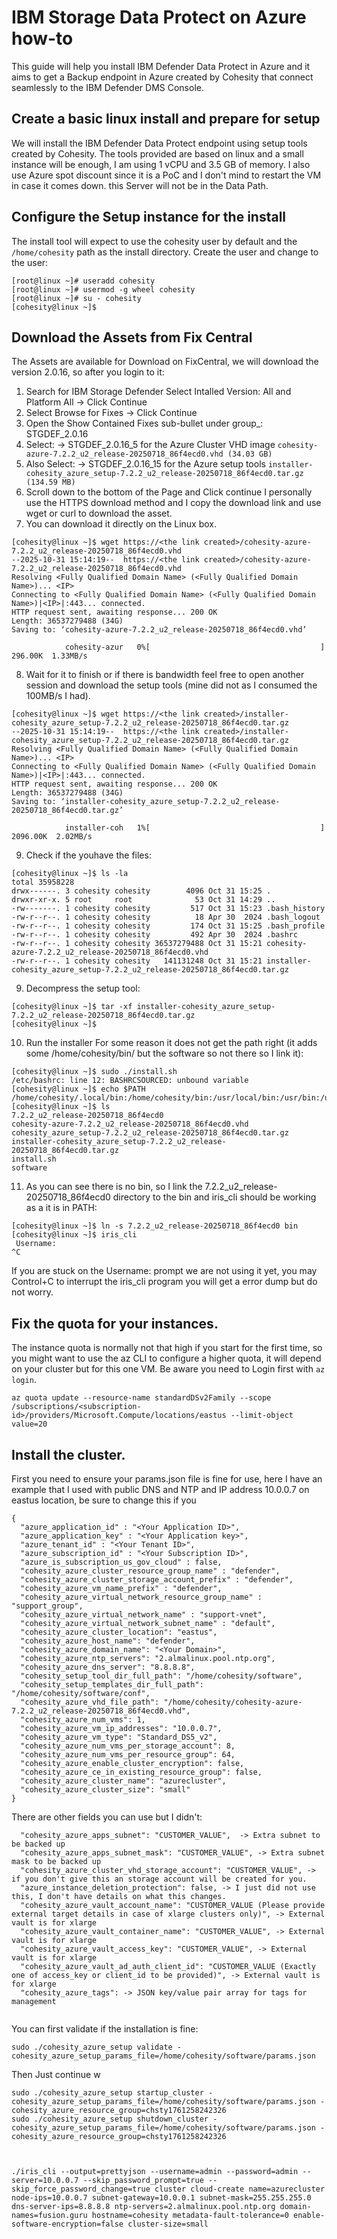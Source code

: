 # IBM Storage Data Protect on Azure how-to
This guide will help you install IBM Defender Data Protect in Azure and it aims to get a Backup endpoint in Azure created by Cohesity that connect seamlessly to the IBM Defender DMS Console.


## Create a basic linux install and prepare for setup
We will install the IBM Defender Data Protect endpoint using setup tools created by Cohesity. The tools provided are based on linux and a small instance will be enough, I am using 1 vCPU and 3.5 GB of memory. I also use Azure spot discount since it is a PoC and I don't mind to restart the VM in case it comes down. this Server will not be in the Data Path.

## Configure the Setup instance for the install
The install tool will expect to use the cohesity user by default and the `/home/cohesity` path as the install directory.
Create the user and change to the user:
```
[root@linux ~]# useradd cohesity
[root@linux ~]# usermod -g wheel cohesity
[root@linux ~]# su - cohesity
[cohesity@linux ~]$
```

## Download the Assets from Fix Central
The Assets are available for Download on FixCentral, we will download the version 2.0.16, so after you login to it:
1) Search for IBM Storage Defender Select Intalled Version: All and Platform All -> Click Continue 
2) Select Browse for Fixes -> Click Continue 
3) Open the Show Contained Fixes sub-bullet under group_: STGDEF_2.0.16
4) Select:
   -> STGDEF_2.0.16_5 for the Azure Cluster VHD image `cohesity-azure-7.2.2_u2_release-20250718_86f4ecd0.vhd (34.03 GB)`
5) Also Select:
   -> STGDEF_2.0.16_15 for the Azure setup tools `installer-cohesity_azure_setup-7.2.2_u2_release-20250718_86f4ecd0.tar.gz (134.59 MB)`
6) Scroll down to the bottom of the Page and Click continue
I personally use the HTTPS download method and I copy the download link and use wget or curl to download the asset.
7) You can download it directly on the Linux box.
```
[cohesity@linux ~]$ wget https://<the link created>/cohesity-azure-7.2.2_u2_release-20250718_86f4ecd0.vhd
--2025-10-31 15:14:19--  https://<the link created>/cohesity-azure-7.2.2_u2_release-20250718_86f4ecd0.vhd
Resolving <Fully Qualified Domain Name> (<Fully Qualified Domain Name>)... <IP>
Connecting to <Fully Qualified Domain Name> (<Fully Qualified Domain Name>)|<IP>|:443... connected.
HTTP request sent, awaiting response... 200 OK
Length: 36537279488 (34G)
Saving to: ‘cohesity-azure-7.2.2_u2_release-20250718_86f4ecd0.vhd’

            cohesity-azur   0%[                                      ] 296.00K  1.33MB/s
```
8) Wait for it to finish or if there is bandwidth feel free to open another session and download the setup tools (mine did not as I consumed the 100MB/s I had).
```
[cohesity@linux ~]$ wget https://<the link created>/installer-cohesity_azure_setup-7.2.2_u2_release-20250718_86f4ecd0.tar.gz
--2025-10-31 15:14:19--  https://<the link created>/installer-cohesity_azure_setup-7.2.2_u2_release-20250718_86f4ecd0.tar.gz
Resolving <Fully Qualified Domain Name> (<Fully Qualified Domain Name>)... <IP>
Connecting to <Fully Qualified Domain Name> (<Fully Qualified Domain Name>)|<IP>|:443... connected.
HTTP request sent, awaiting response... 200 OK
Length: 36537279488 (34G)
Saving to: ‘installer-cohesity_azure_setup-7.2.2_u2_release-20250718_86f4ecd0.tar.gz’

            installer-coh   1%[                                      ] 2096.00K  2.02MB/s
```

9) Check if the youhave the files:
```
[cohesity@linux ~]$ ls -la
total 35958228
drwx------. 3 cohesity cohesity        4096 Oct 31 15:25 .
drwxr-xr-x. 5 root     root              53 Oct 31 14:29 ..
-rw-------. 1 cohesity cohesity         517 Oct 31 15:23 .bash_history
-rw-r--r--. 1 cohesity cohesity          18 Apr 30  2024 .bash_logout
-rw-r--r--. 1 cohesity cohesity         174 Oct 31 15:25 .bash_profile
-rw-r--r--. 1 cohesity cohesity         492 Apr 30  2024 .bashrc
-rw-r--r--. 1 cohesity cohesity 36537279488 Oct 31 15:21 cohesity-azure-7.2.2_u2_release-20250718_86f4ecd0.vhd
-rw-r--r--. 1 cohesity cohesity   141131248 Oct 31 15:21 installer-cohesity_azure_setup-7.2.2_u2_release-20250718_86f4ecd0.tar.gz
```

9) Decompress the setup tool:
```
[cohesity@linux ~]$ tar -xf installer-cohesity_azure_setup-7.2.2_u2_release-20250718_86f4ecd0.tar.gz
[cohesity@linux ~]$ 
```

10) Run the installer
For some reason it does not get the path right (it adds some /home/cohesity/bin/ but the software so not there so I link it):
```
[cohesity@linux ~]$ sudo ./install.sh
/etc/bashrc: line 12: BASHRCSOURCED: unbound variable
[cohesity@linux ~]$ echo $PATH
/home/cohesity/.local/bin:/home/cohesity/bin:/usr/local/bin:/usr/bin:/usr/local/sbin:/usr/sbin
[cohesity@linux ~]$ ls
7.2.2_u2_release-20250718_86f4ecd0
cohesity-azure-7.2.2_u2_release-20250718_86f4ecd0.vhd
cohesity_azure_setup-7.2.2_u2_release-20250718_86f4ecd0.tar.gz
installer-cohesity_azure_setup-7.2.2_u2_release-20250718_86f4ecd0.tar.gz
install.sh
software
```
11) As you can see there is no bin, so I link the 7.2.2_u2_release-20250718_86f4ecd0 directory to the bin and iris_cli should be working as a it is in PATH:
```
[cohesity@linux ~]$ ln -s 7.2.2_u2_release-20250718_86f4ecd0 bin
[cohesity@linux ~]$ iris_cli
 Username:
^C
```
If you are stuck on the Username: prompt we are not using it yet, you may Control+C to interrupt the iris_cli program you will get a error dump but do not worry.

## Fix the quota for your instances.
The instance quota is normally not that high if you start for the first time, so you might want to use the az CLI to configure a higher quota, it will depend on your cluster but for this one VM. Be aware you need to Login first with `az login`.
```
az quota update --resource-name standardDSv2Family --scope /subscriptions/<subscription-id>/providers/Microsoft.Compute/locations/eastus --limit-object value=20
```

## Install the cluster.

First you need to ensure your params.json file is fine for use, here I have an example that I used with public DNS and NTP and IP address 10.0.0.7 on eastus location, be sure to change this if you
```
{
  "azure_application_id" : "<Your Application ID>",
  "azure_application_key" : "<Your Application key>",
  "azure_tenant_id" : "<Your Tenant ID>",
  "azure_subscription_id" : "<Your Subscription ID>",
  "azure_is_subscription_us_gov_cloud" : false,
  "cohesity_azure_cluster_resource_group_name" : "defender",
  "cohesity_azure_cluster_storage_account_prefix" : "defender",
  "cohesity_azure_vm_name_prefix" : "defender",
  "cohesity_azure_virtual_network_resource_group_name" : "support_group",
  "cohesity_azure_virtual_network_name" : "support-vnet",
  "cohesity_azure_virtual_network_subnet_name" : "default",
  "cohesity_azure_cluster_location": "eastus",
  "cohesity_azure_host_name": "defender",
  "cohesity_azure_domain_name": "<Your Domain>",
  "cohesity_azure_ntp_servers": "2.almalinux.pool.ntp.org",
  "cohesity_azure_dns_server": "8.8.8.8",
  "cohesity_setup_tool_dir_full_path": "/home/cohesity/software",
  "cohesity_setup_templates_dir_full_path": "/home/cohesity/software/conf",
  "cohesity_azure_vhd_file_path": "/home/cohesity/cohesity-azure-7.2.2_u2_release-20250718_86f4ecd0.vhd",
  "cohesity_azure_num_vms": 1,
  "cohesity_azure_vm_ip_addresses": "10.0.0.7",
  "cohesity_azure_vm_type": "Standard_DS5_v2",
  "cohesity_azure_num_vms_per_storage_account": 8,
  "cohesity_azure_num_vms_per_resource_group": 64,
  "cohesity_azure_enable_cluster_encryption": false,
  "cohesity_azure_ce_in_existing_resource_group": false,
  "cohesity_azure_cluster_name": "azurecluster",
  "cohesity_azure_cluster_size": "small"
}
```

There are other fields you can use but I didn't:
```
  "cohesity_azure_apps_subnet": "CUSTOMER_VALUE",  -> Extra subnet to be backed up
  "cohesity_azure_apps_subnet_mask": "CUSTOMER_VALUE", -> Extra subnet mask to be backed up
  "cohesity_azure_cluster_vhd_storage_account": "CUSTOMER_VALUE", -> if you don't give this an storage account will be created for you.
  "azure_instance_deletion_protection": false, -> I just did not use this, I don't have details on what this changes.
  "cohesity_azure_vault_account_name": "CUSTOMER_VALUE (Please provide external target details in case of xlarge clusters only)", -> External vault is for xlarge
  "cohesity_azure_vault_container_name": "CUSTOMER_VALUE", -> External vault is for xlarge
  "cohesity_azure_vault_access_key": "CUSTOMER_VALUE", -> External vault is for xlarge
  "cohesity_azure_vault_ad_auth_client_id": "CUSTOMER_VALUE (Exactly one of access_key or client_id to be provided)", -> External vault is for xlarge
  "cohesity_azure_tags": -> JSON key/value pair array for tags for management


```




You can first validate if the installation is fine:
```
sudo ./cohesity_azure_setup validate -cohesity_azure_setup_params_file=/home/cohesity/software/params.json
```
Then Just continue w






```
sudo ./cohesity_azure_setup startup_cluster -cohesity_azure_setup_params_file=/home/cohesity/software/params.json -cohesity_azure_resource_group=chsty1761258242326
sudo ./cohesity_azure_setup shutdown_cluster -cohesity_azure_setup_params_file=/home/cohesity/software/params.json -cohesity_azure_resource_group=chsty1761258242326



./iris_cli --output=prettyjson --username=admin --password=admin --server=10.0.0.7 --skip_password_prompt=true --skip_force_password_change=true cluster cloud-create name=azurecluster node-ips=10.0.0.7 subnet-gateway=10.0.0.1 subnet-mask=255.255.255.0 dns-server-ips=8.8.8.8 ntp-servers=2.almalinux.pool.ntp.org domain-names=fusion.guru hostname=cohesity metadata-fault-tolerance=0 enable-software-encryption=false cluster-size=small
```
